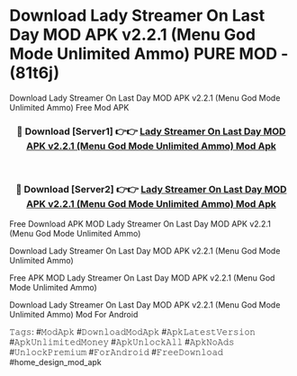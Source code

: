 # Download Lady Streamer On Last Day MOD APK v2.2.1 (Menu God Mode Unlimited Ammo) PURE MOD - (81t6j)
Download Lady Streamer On Last Day MOD APK v2.2.1 (Menu God Mode Unlimited Ammo) Free Mod APK

<div align="center">
<h3>🔴 Download [Server1] 👉👉 <a href="https://apk-comot.site?title=Lady_Streamer_On_Last_Day_MOD_APK_v2.2.1_(Menu_God_Mode_Unlimited_Ammo)">Lady Streamer On Last Day MOD APK v2.2.1 (Menu God Mode Unlimited Ammo) Mod Apk</a></h3><br>

<h3>🔴 Download [Server2] 👉👉 <a href="https://apk-comot.site?title=Lady_Streamer_On_Last_Day_MOD_APK_v2.2.1_(Menu_God_Mode_Unlimited_Ammo)">Lady Streamer On Last Day MOD APK v2.2.1 (Menu God Mode Unlimited Ammo) Mod Apk</a></h3>
</div>


Free Download APK MOD Lady Streamer On Last Day MOD APK v2.2.1 (Menu God Mode Unlimited Ammo)

Download Lady Streamer On Last Day MOD APK v2.2.1 (Menu God Mode Unlimited Ammo) 

Free APK MOD Lady Streamer On Last Day MOD APK v2.2.1 (Menu God Mode Unlimited Ammo) 

Download Lady Streamer On Last Day MOD APK v2.2.1 (Menu God Mode Unlimited Ammo) Mod For Android

𝚃𝚊𝚐𝚜: #𝙼𝚘𝚍𝙰𝚙𝚔 #𝙳𝚘𝚠𝚗𝚕𝚘𝚊𝚍𝙼𝚘𝚍𝙰𝚙𝚔 #𝙰𝚙𝚔𝙻𝚊𝚝𝚎𝚜𝚝𝚅𝚎𝚛𝚜𝚒𝚘𝚗 #𝙰𝚙𝚔𝚄𝚗𝚕𝚒𝚖𝚒𝚝𝚎𝚍𝙼𝚘𝚗𝚎𝚢 #𝙰𝚙𝚔𝚄𝚗𝚕𝚘𝚌𝚔𝙰𝚕𝚕 #𝙰𝚙𝚔𝙽𝚘𝙰𝚍𝚜 #𝚄𝚗𝚕𝚘𝚌𝚔𝙿𝚛𝚎𝚖𝚒𝚞𝚖 #𝙵𝚘𝚛𝙰𝚗𝚍𝚛𝚘𝚒𝚍 #𝙵𝚛𝚎𝚎𝙳𝚘𝚠𝚗𝚕𝚘𝚊𝚍 #home_design_mod_apk